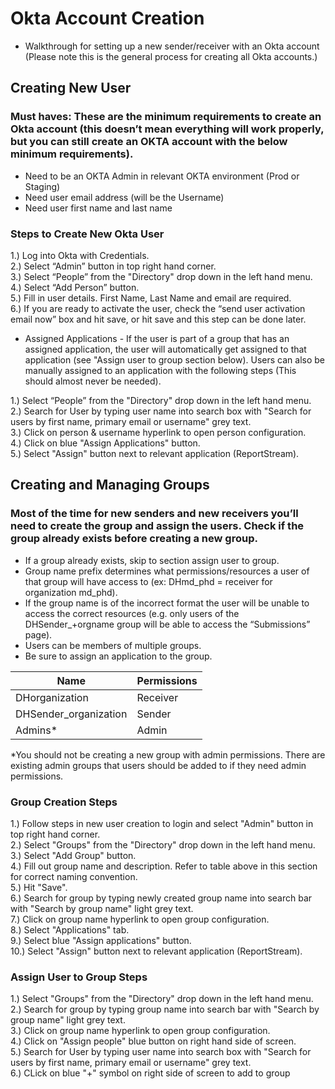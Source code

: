 # Okta Account Creation

- Walkthrough for setting up a new sender/receiver with an Okta account (Please note this is the general process for creating all Okta accounts.)

## Creating New User
### Must haves: These are the minimum requirements to create an Okta account (this doesn’t mean everything will work properly, but you can still create an OKTA account with the below minimum requirements).
- Need to be an OKTA Admin in relevant OKTA environment (Prod or Staging)
- Need user email address (will be the Username)
- Need user first name and last name

### Steps to Create New Okta User 

1.) Log into Okta with Credentials.<br>
2.) Select “Admin” button in top right hand corner.<br>
3.) Select “People” from the "Directory" drop down in the left hand menu.<br>
4.) Select “Add Person” button.<br>
5.) Fill in user details. First Name, Last Name and email are required.<br>
6.) If you are ready to activate the user, check the “send user activation email now” box and hit save, or hit save and this step can be done later.

- Assigned Applications - If the user is part of a group that has an assigned application, the user will automatically get assigned to that application (see "Assign user to group section below). Users can also be manually assigned to an application with the following steps (This should almost never be needed).<br>

1.) Select “People” from the "Directory" drop down in the left hand menu.<br>
2.) Search for User by typing user name into search box with "Search for users by first name, primary email or username" grey text.<br>
3.) Click on person & username hyperlink to open person configuration.<br>
4.) Click on blue "Assign Applications" button.<br>
5.) Select "Assign" button next to relevant application (ReportStream).

## Creating and Managing Groups

### Most of the time for new senders and new receivers you’ll need to create the group and assign the users. Check if the group already exists before creating a new group.
- If a group already exists, skip to section assign user to group.
- Group name prefix determines what permissions/resources a user of that group will have access to (ex: DHmd_phd = receiver for organization md_phd).
- If the group name is of the incorrect format the user will be unable to access the correct resources (e.g. only users of the DHSender_+orgname group will be able to access the “Submissions” page).
- Users can be members of multiple groups.
- Be sure to assign an application to the group.

| Name                  | Permissions |
|-----------------------|-------------|
| DHorganization        | Receiver    |
| DHSender_organization | Sender      |
| Admins*               | Admin       |
*You should not be creating a new group with admin permissions. There are existing admin groups that users should be added to if they need admin permissions.

### Group Creation Steps

1.) Follow steps in new user creation to login and select "Admin" button in top right hand corner.<br>
2.) Select "Groups" from the "Directory" drop down in the left hand menu.<br>
3.) Select "Add Group" button.<br>
4.) Fill out group name and description. Refer to table above in this section for correct naming convention.<br>
5.) Hit "Save".<br>
6.) Search for group by typing newly created group name into search bar with "Search by group name" light grey text.<br>
7.) Click on group name hyperlink to open group configuration.<br>
8.) Select "Applications" tab.<br>
9.) Select blue "Assign applications" button.<br>
10.) Select "Assign" button next to relevant application (ReportStream).


### Assign User to Group Steps

1.) Select "Groups" from the "Directory" drop down in the left hand menu.<br>
2.) Search for group by typing group name into search bar with "Search by group name" light grey text.<br>
3.) Click on group name hyperlink to open group configuration.<br>
4.) Click on "Assign people" blue button on right hand side of screen.<br>
5.) Search for User by typing user name into search box with "Search for users by first name, primary email or username" grey text.<br>
6.) CLick on blue "+" symbol on right side of screen to add to group